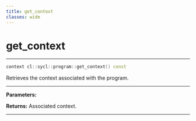 ```yaml
---
title: get_context
classes: wide
---
```

# get_context

---

```cpp
context cl::sycl::program::get_context() const
```


Retrieves the context associated with the program. 


---
**Parameters:**

**Returns:** Associated context. 

---
